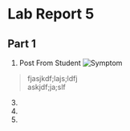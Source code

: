 # Lab Report 5  
## Part 1  
1) Post From Student
  ![Symptom]()
>fjasjkdf;lajs;ldfj   
>askjdf;ja;slf
3) 
4) 
5) 
